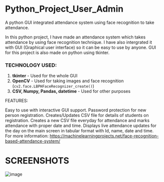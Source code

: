 # Python_Project_User_Admin

A python GUI integrated attendance system using face recognition to take attendance.

In this python project, I have made an attendance system which takes attendance by using face recognition technique. I have also intergrated it with GUI (Graphical user interface) so it can be easy to use by anyone. GUI for this project is also made on python using tkinter.

### TECHNOLOGY USED:

1. **tkinter** - Used for the whole GUI
2. **OpenCV** - Used for taking images and face recognition (`cv2.face.LBPHFaceRecognizer_create()`)
3. **CSV, Numpy, Pandas, datetime** - Used for other purposes



FEATURES:

Easy to use with interactive GUI support.
Password protection for new person registration.
Creates/Updates CSV file for details of students on registration.
Creates a new CSV file everyday for attendance and marks attendance with proper date and time.
Displays live attendance updates for the day on the main screen in tabular format with Id, name, date and time.
For more information:
https://machinelearningprojects.net/face-recognition-based-attendance-system/

# SCREENSHOTS
![image](https://github.com/user-attachments/assets/e02826df-62ce-46f6-a27e-7a419fbfcabc)


